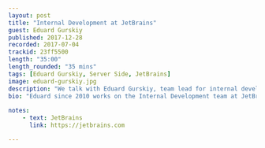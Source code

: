 ```yaml
---
layout: post
title: "Internal Development at JetBrains"
guest: Eduard Gurskiy
published: 2017-12-28
recorded: 2017-07-04
trackid: 23ff5500
length: "35:00"
length_rounded: "35 mins"
tags: [Eduard Gurskiy, Server Side, JetBrains]
image: eduard-gurskiy.jpg
description: "We talk with Eduard Gurskiy, team lead for internal development at JetBrains. Eduard and his team work on a series of applications that are either customer facing or for internal usage. We speak about their migration to Kotlin and how they ported an existing Java/Spring/Struts application to Kotlin"
bio: "Eduard since 2010 works on the Internal Development team at JetBrains, which is responsible for license and business applications. Loves bicycle tourism and different sports. Lives in Saint-Petersburg."
                                                                                                                                                                                                                                                    
notes: 
    - text: JetBrains
      link: https://jetbrains.com

---
```

